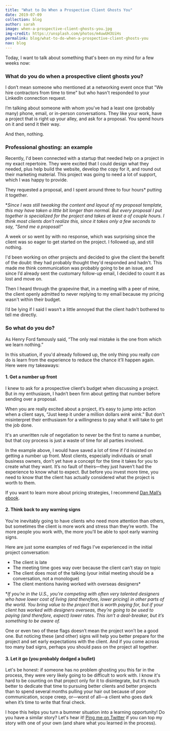 ```yaml
---
title: "What to Do When a Prospective Client Ghosts You"
date: 2019-07-09
collection: blog
author: sarah
image: when-a-prospective-client-ghosts-you.jpg
img-credit: https://unsplash.com/photos/m4uwUH3UiHs
permalink: blog/what-to-do-when-a-prospective-client-ghosts-you
nav: blog
---
```


Today, I want to talk about something that's been on my mind for a few weeks now:

### What do you do when a prospective client ghosts you?

I don’t mean someone who mentioned at a networking event once that "We hire contractors from time to time" but who hasn't responded to your LinkedIn connection request.

I’m talking about someone with whom you've had a least one (probably many) phone, email, or in-person conversations. They like your work, have a project that is right up your alley, and ask for a proposal. You spend hours on it and send it their way.

And then, nothing.

### Professional ghosting: an example

Recently, I'd been connected with a startup that needed help on a project in my exact repertoire. They were excited that I could design what they needed, plus help build the website, develop the copy for it, and round out their marketing material. This project was going to need a lot of support, which I was happy to provide.

They requested a proposal, and I spent around three to four hours* putting it together.

**Since I was still tweaking the content and layout of my proposal template, this may have taken a little bit longer than normal. But every proposal I put together is specialized for the project and takes at least a of couple hours. I think most clients don’t realize this, since it takes only a few seconds to say, "Send me a proposal!"*

A week or so went by with no response, which was surprising since the client was so eager to get started on the project. I followed up, and still nothing.

I'd been working on other projects and decided to give the client the benefit of the doubt: they had probably thought they'd responded and hadn't. This made me think communication was probably going to be an issue, and since I’d already sent the customary follow-up email, I decided to count it as lost and move on.

Then I heard through the grapevine that, in a meeting with a peer of mine, the client openly admitted to never replying to my email because my pricing wasn't within their budget.

I’d be lying if I said I wasn’t a little annoyed that the client hadn't bothered to tell me directly.

### So what do you do?

As Henry Ford famously said, “The only real mistake is the one from which we learn nothing.”

In this situation, if you'd already followed up, the only thing you really *can* do is learn from the experience to reduce the chance it’ll happen again. Here were my takeaways:

#### 1. Get a number up front

I knew to ask for a prospective client’s budget when discussing a project. But in my enthusiasm, I hadn’t been firm about getting that number before sending over a proposal.

When you are really excited about a project, it’s easy to jump into action when a client says, “Just keep it under a million dollars *wink* *wink*.” But don't misinterpret their enthusiasm for a willingness to pay what it will take to get the job done.

It's an unwritten rule of negotiation to never be the first to name a number, but that coy process is just a waste of time for all parties involved.

In the example above, I would have saved a lot of time if I'd insisted on getting a number up front. Most clients, especially individuals or small business owners, don’t yet have a concept for the time it takes for you to create what they want. It’s no fault of theirs—they just haven’t had the experience to know what to expect. But before you invest more time, you need to know that the client has actually considered what the project is worth to them.

If you want to learn more about pricing strategies, I recommend <a href="https://abookapart.com/products/pricing-design" target="____blank">Dan Mall’s ebook</a>.

#### 2. Think back to any warning signs

You're inevitably going to have clients who need more attention than others, but sometimes the client is more work and stress than they’re worth. The more people you work with, the more you'll be able to spot early warning signs.  

Here are just some examples of red flags I’ve experienced in the initial project conversation:
* The client is late
* The meeting time goes way over because the client can’t stay on topic
* The client does most of the talking (your initial meeting should be a conversation, not a monologue)
* The client mentions having worked with overseas designers*

**If you’re in the U.S., you’re competing with often very talented designers who have lower cost of living (and therefore, lower pricing) in other parts of the world. You bring value to the project that is worth paying for, but if your client has worked with designers overseas, they’re going to be used to paying (and therefore, expect) lower rates. This isn’t a deal-breaker, but it’s something to be aware of.*

One or even two of these flags doesn’t mean the project won’t be a good one. But noticing these (and other) signs will help you better prepare for the project and set early expectations with the client. And if you come across too many bad signs, perhaps you should pass on the project all together.

#### 3. Let it go (you probably dodged a bullet)

Let's be honest: if someone has no problem ghosting you this far in the process, they were very likely going to be difficult to work with. I know it's hard to be counting on that project only for it to disintegrate, but it’s much better to dedicate that time to pursuing better clients and better projects than to spend several months pulling your hair out because of poor communication, scope creep, or—worst of all—a client who goes dark when it’s time to write that final check.

I hope this helps you turn a bummer situation into a learning opportunity! Do you have a similar story? Let's hear it! <a href="https://twitter.com/sarah_june12" target="____blank">Ping me on Twitter</a> if you can top my story with one of your own (and share what you learned in the process).
